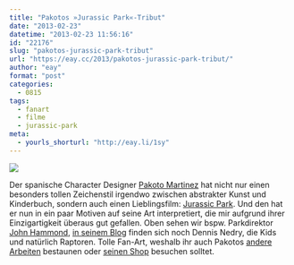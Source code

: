 ```yaml
---
title: "Pakotos »Jurassic Park«-Tribut"
date: "2013-02-23"
datetime: "2013-02-23 11:56:16"
id: "22176"
slug: "pakotos-jurassic-park-tribut"
url: "https://eay.cc/2013/pakotos-jurassic-park-tribut/"
author: "eay"
format: "post"
categories:
  - 0815
tags:
  - fanart
  - filme
  - jurassic-park
meta:
  - yourls_shorturl: "http://eay.li/1sy"
---
```


![](https://eay.cc/uploads/2013/pakoto_jurassicpark.jpg)

Der spanische Character Designer [Pakoto Martinez](https://www.facebook.com/pakoto) hat nicht nur einen besonders tollen Zeichenstil irgendwo zwischen abstrakter Kunst und Kinderbuch, sondern auch einen Lieblingsfilm: [Jurassic Park](//eay.cc/tag/jurassic-park/). Und den hat er nun in ein paar Motiven auf seine Art interpretiert, die mir aufgrund ihrer Einzigartigkeit überaus gut gefallen. Oben sehen wir bspw. Parkdirektor [John Hammond](http://jurassicpark.wikia.com/wiki/John_Hammond), [in seinem Blog](http://pakotoo.blogspot.ca/2013/02/blog-post_14.html) finden sich noch Dennis Nedry, die Kids und natürlich Raptoren. Tolle Fan-Art, weshalb ihr auch Pakotos [andere Arbeiten](http://pakotoo.blogspot.ca/) bestaunen oder [seinen Shop](http://store.qpopshop.com/searchresults.asp?cat=1868) besuchen solltet.
